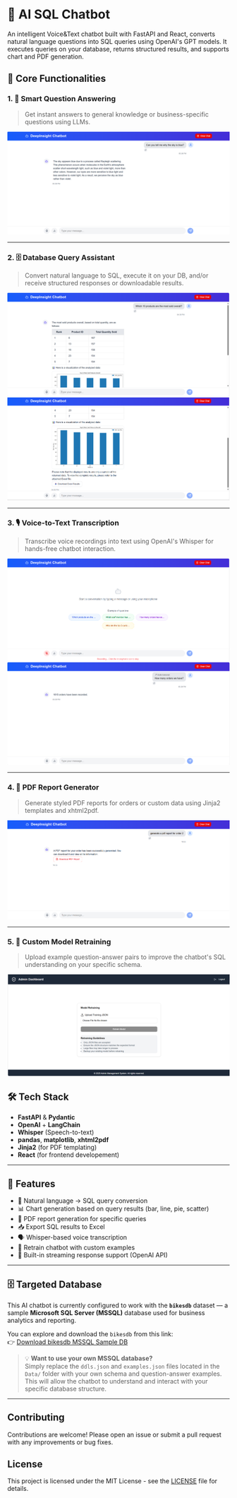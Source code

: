 # 🧠 AI SQL Chatbot

An intelligent Voice&Text chatbot built with FastAPI and React, converts natural language questions into SQL queries using OpenAI's GPT models. It executes queries on your database, returns structured results, and supports chart and PDF generation.


## 🌟 Core Functionalities

### 1. 🧾 Smart Question Answering
> Get instant answers to general knowledge or business-specific questions using LLMs.

![General Question Answering](Images/general_qa.png)

---

### 2. 🗄️ Database Query Assistant
> Convert natural language to SQL, execute it on your DB, and/or receive structured responses or downloadable results.

![Database Queries](Images/db_queries2.png)
![Database Queries](Images/db_queries1.png)

---

### 3. 🎙️ Voice-to-Text Transcription
> Transcribe voice recordings into text using OpenAI's Whisper for hands-free chatbot interaction.

![Voice Transcription](Images/voice_to_text1.png)
![Voice Transcription](Images/voice_to_text2.png)

---

### 4. 📄 PDF Report Generator
> Generate styled PDF reports for orders or custom data using Jinja2 templates and xhtml2pdf.

![PDF Generation](Images/pdf_report.png)

---

### 5. 🔁 Custom Model Retraining
> Upload example question-answer pairs to improve the chatbot's SQL understanding on your specific schema.

![Retraining Model](Images/retrain_model.png)
## 🛠️ Tech Stack

- **FastAPI** & **Pydantic**
- **OpenAI** + **LangChain**
- **Whisper** (Speech-to-text)
- **pandas**, **matplotlib**, **xhtml2pdf**
- **Jinja2** (for PDF templating)
- **React** (for frontend developement)

---

## 🚀 Features

- 🎯 Natural language → SQL query conversion
- 📊 Chart generation based on query results (bar, line, pie, scatter)
- 📄 PDF report generation for specific queries
- 📥 Export SQL results to Excel
- 🗣️ Whisper-based voice transcription
- 🔁 Retrain chatbot with custom examples
- 🔌 Built-in streaming response support (OpenAI API)
  
---
## 🗄️ Targeted Database

This AI chatbot is currently configured to work with the **`bikesdb`** dataset — a sample **Microsoft SQL Server (MSSQL)** database used for business analytics and reporting.

You can explore and download the `bikesdb` from this link:  
👉 [Download bikesdb MSSQL Sample DB](https://www.sqlservertutorial.net/getting-started/load-sample-database)

> 💡 **Want to use your own MSSQL database?**  
Simply replace the `ddls.json` and `examples.json` files located in the `Data/` folder with your own schema and question-answer examples. This will allow the chatbot to understand and interact with your specific database structure.
---

## Contributing
Contributions are welcome! Please open an issue or submit a pull request with any improvements or bug fixes.

## License
This project is licensed under the MIT License - see the [LICENSE](LICENSE) file for details.


